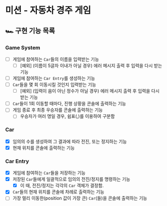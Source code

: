 # 미션 - 자동차 경주 게임
## 🏎 구현 기능 목록
### Game System
- [ ] 게임에 참여하는 `Car`들의 이름을 입력받는 기능
  - [ ] [예외] (이름이 5글자 이내가 아닐 경우) 에러 메시지 출력 후 입력을 다시 받는 기능
- [ ] 게임에 참여하는 `Car Entry`를 생성하는 기능
- [ ] `Car`들을 몇 회 이동시킬 것인지 입력받는 기능
  - [ ] [예외] (입력이 음이 아닌 정수가 아닐 경우) 에러 메시지 출력 후 입력을 다시 받는 기능
- [ ] `Car`들이 1회 이동할 때마다, 진행 상황을 콘솔에 출력하는 기능
- [ ] 게임 종료 후 최종 우승자를 콘솔에 출력하는 기능
  - [ ] 우승자가 여러 명일 경우, 쉼표(,)를 이용하여 구분함
### Car
- [x] 임의의 수를 생성하여 그 결과에 따라 전진, 또는 정지하는 기능
- [x] 현재 위치를 콘솔에 출력하는 기능
### Car Entry
- [x] 게임에 참여하는 `Car`들을 저장하는 기능
- [x] 저장된 `Car`들에게 일괄적으로 임의의 전진/정지를 명령하는 기능
  - [x] 이 때, 전진/정지는 각각의 `Car` 객체가 결정함.
- [x] `Car`들의 현재 위치를 콘솔에 차례로 출력하는 기능
- [ ] 가장 멀리 이동한(position 값이 가장 큰) `Car`(들)을 콘솔에 출력하는 기능